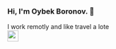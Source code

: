 ### Hi, I'm Oybek Boronov. 👋
I work remotly and like travel a lote <br/>
<a href="@AsTrO0066">
<img src="https://www.google.com/url?sa=i&url=https%3A%2F%2Fsimilarpng.com%2Ftelegram-icon-on-transparent-background-png-3%2F&psig=AOvVaw0Vv6WAhX66h9-ac4JUPy70&ust=1709809785960000&source=images&cd=vfe&opi=89978449&ved=0CBIQjRxqFwoTCOilpYPA34QDFQAAAAAdAAAAABAS" width="25px">
</a>

